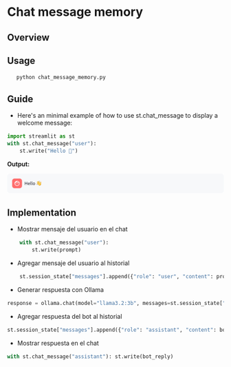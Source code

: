 # Chat message memory

## Overview



## Usage

```sh
   python chat_message_memory.py
```

## Guide

- Here's an minimal example of how to use st.chat_message to display a welcome message: 

```python
import streamlit as st
with st.chat_message("user"):
    st.write("Hello 👋")
```
**Output:**

 ![Alt text](assets/chat-message-hello.png)


## Implementation

- Mostrar mensaje del usuario en el chat
```python
    with st.chat_message("user"):
        st.write(prompt)
```

-  Agregar mensaje del usuario al historial
```python
    st.session_state["messages"].append({"role": "user", "content": prompt})
```

- Generar respuesta con Ollama
```python
response = ollama.chat(model="llama3.2:3b", messages=st.session_state["messages"]) bot_reply = response["message"]["content"]
```

- Agregar respuesta del bot al historial
```python
st.session_state["messages"].append({"role": "assistant", "content": bot_reply})
```

- Mostrar respuesta en el chat
```python
with st.chat_message("assistant"): st.write(bot_reply)
```

